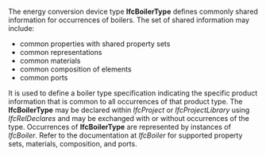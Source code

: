 The energy conversion device type **IfcBoilerType** defines commonly shared information for occurrences of boilers. The set of shared information may include:

* common properties with shared property sets
* common representations
* common materials
* common composition of elements
* common ports

It is used to define a boiler type specification indicating the specific product information that is common to all occurrences of that product type. The **IfcBoilerType** may be declared within _IfcProject_ or _IfcProjectLibrary_ using _IfcRelDeclares_ and may be exchanged with or without occurrences of the type. Occurrences of **IfcBoilerType** are represented by instances of _IfcBoiler_. Refer to the documentation at _IfcBoiler_ for supported property sets, materials, composition, and ports.
